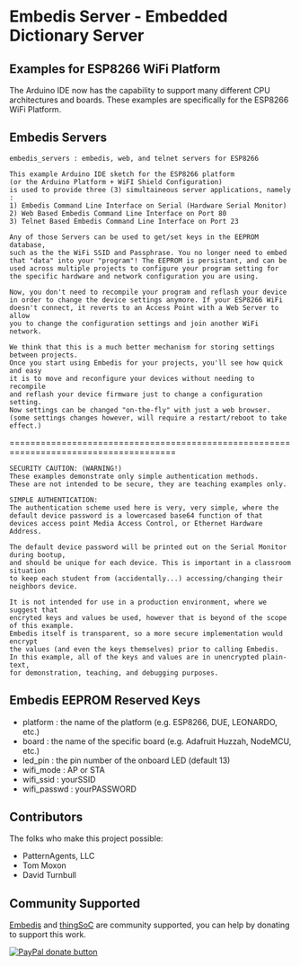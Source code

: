# Embedis Server - Embedded Dictionary Server

## Examples for ESP8266 WiFi Platform

The Arduino IDE now has the capability to support many different CPU architectures and boards.
These examples are specifically for the ESP8266 WiFi Platform.

## Embedis Servers

    embedis_servers : embedis, web, and telnet servers for ESP8266
    
    This example Arduino IDE sketch for the ESP8266 platform
    (or the Arduino Platform + WiFI Shield Configuration) 
    is used to provide three (3) simultaineous server applications, namely :
    1) Embedis Command Line Interface on Serial (Hardware Serial Monitor)
    2) Web Based Embedis Command Line Interface on Port 80
    3) Telnet Based Embedis Command Line Interface on Port 23

    Any of those Servers can be used to get/set keys in the EEPROM database,
    such as the the WiFi SSID and Passphrase. You no longer need to embed 
    that "data" into your "program"! The EEPROM is persistant, and can be
    used across multiple projects to configure your program setting for
    the specific hardware and network configuration you are using. 
    
    Now, you don't need to recompile your program and reflash your device
    in order to change the device settings anymore. If your ESP8266 WiFi
    doesn't connect, it reverts to an Access Point with a Web Server to allow
    you to change the configuration settings and join another WiFi network.

    We think that this is a much better mechanism for storing settings between projects.
    Once you start using Embedis for your projects, you'll see how quick and easy
    it is to move and reconfigure your devices without needing to recompile 
    and reflash your device firmware just to change a configuration setting.
    Now settings can be changed "on-the-fly" with just a web browser.
    (some settings changes however, will require a restart/reboot to take effect.)

   ====================================================================================== 

    SECURITY CAUTION: (WARNING!)
    These examples demonstrate only simple authentication methods.
    These are not intended to be secure, they are teaching examples only.

    SIMPLE AUTHENTICATION:
    The authentication scheme used here is very, very simple, where the
    default device password is a lowercased base64 function of that 
    devices access point Media Access Control, or Ethernet Hardware Address.
    
    The default device password will be printed out on the Serial Monitor during bootup,
    and should be unique for each device. This is important in a classroom situation
    to keep each student from (accidentally...) accessing/changing their neighbors device.
    
    It is not intended for use in a production environment, where we suggest that 
    encryted keys and values be used, however that is beyond of the scope of this example.
    Embedis itself is transparent, so a more secure implementation would encrypt
    the values (and even the keys themselves) prior to calling Embedis. 
    In this example, all of the keys and values are in unencrypted plain-text, 
    for demonstration, teaching, and debugging purposes.
    
##  Embedis EEPROM Reserved Keys

 + platform    : the name of the platform (e.g. ESP8266, DUE, LEONARDO, etc.)
 + board       : the name of the specific board (e.g. Adafruit Huzzah, NodeMCU, etc.)
 + led_pin     : the pin number of the onboard LED (default 13)
 + wifi_mode   : AP or STA
 + wifi_ssid   : yourSSID
 + wifi_passwd : yourPASSWORD
 
 
## Contributors

The folks who make this project possible:

 * PatternAgents, LLC
 * Tom Moxon
 * David Turnbull

## Community Supported

[Embedis](https://github.com/thingSoC/embedis) and  [thingSoC](http://www.thingsoc.com) are community supported, you can help by donating to support this work.

<span class="badge-paypal"><a href="https://www.paypal.com/cgi-bin/webscr?cmd=_s-xclick&amp;hosted_button_id=5NPC24C7VQ89L" title="Donate to this project using Paypal"><img src="https://img.shields.io/badge/paypal-donate-yellow.svg" alt="PayPal donate button" /></a></span>

